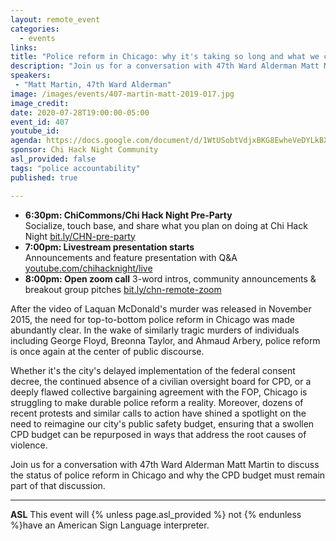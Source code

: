 ```yaml
---
layout: remote_event
categories:
  - events
links: 
title: "Police reform in Chicago: why it's taking so long and what we can do about it"
description: "Join us for a conversation with 47th Ward Alderman Matt Martin to discuss the status of police reform in Chicago and why the CPD budget must remain part of that discussion."
speakers:
 - "Matt Martin, 47th Ward Alderman"
image: /images/events/407-martin-matt-2019-017.jpg
image_credit:
date: 2020-07-28T19:00:00-05:00
event_id: 407
youtube_id: 
agenda: https://docs.google.com/document/d/1WtUSobtVdjxBKG8EwheVeDYLkBXj4_3JXJk9ohY_fN8/edit?usp=sharing
sponsor: Chi Hack Night Community
asl_provided: false
tags: "police accountability"
published: true

---
```


* **6:30pm: ChiCommons/Chi Hack Night Pre-Party**<br />
Socialize, touch base, and share what you plan on doing at Chi Hack Night [bit.ly/CHN-pre-party](https://bit.ly/CHN-pre-party)
* **7:00pm: Livestream presentation starts**<br /> Announcements and feature presentation with Q&A [youtube.com/chihacknight/live](https://youtube.com/chihacknight/live)
* **8:00pm: Open zoom call** 3-word intros, community 
  announcements & breakout group pitches [bit.ly/chn-remote-zoom](https://bit.ly/chn-remote-zoom)

After the video of Laquan McDonald's murder was released in November 2015, the need for top-to-bottom police reform in Chicago was made abundantly clear. In the wake of similarly tragic murders of individuals including George Floyd, Breonna Taylor, and Ahmaud Arbery, police reform is once again at the center of public discourse.

Whether it's the city's delayed implementation of the federal consent decree, the continued absence of a civilian oversight board for CPD, or a deeply flawed collective bargaining agreement with the FOP, Chicago is struggling to make durable police reform a reality. Moreover, dozens of recent protests and similar calls to action have shined a spotlight on the need to reimagine our city's public safety budget, ensuring that a swollen CPD budget can be repurposed in ways that address the root causes of violence.

Join us for a conversation with 47th Ward Alderman Matt Martin to discuss the status of police reform in Chicago and why the CPD budget must remain part of that discussion.

---

**ASL** This event will {% unless page.asl_provided %} not {% endunless %}have an American Sign Language interpreter.
